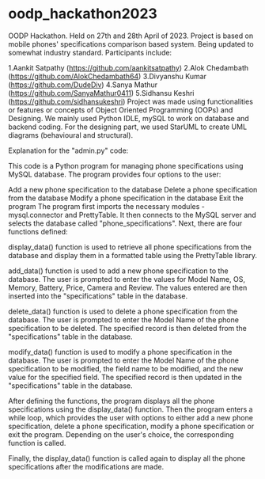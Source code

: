# oodp_hackathon2023
OODP Hackathon. Held on 27th and 28th April of 2023. Project is based on mobile phones' specifications comparison based system. Being updated to somewhat industry standard. Participants include:

1.Aankit Satpathy (https://github.com/aankitsatpathy)
2.Alok Chedambath (https://github.com/AlokChedambath64)
3.Divyanshu Kumar (https://github.com/DudeDiv)
4.Sanya Mathur (https://github.com/SanyaMathur0411)
5.Sidhansu Keshri (https://github.com/sidhansukeshri)
Project was made using functionalities or features or concepts of Object Oriented Programming (OOPs) and Designing. We mainly used Python IDLE, mySQL to work on database and backend coding. For the designing part, we used StarUML to create UML diagrams (behavioural and structural).

Explanation for the "admin.py" code:

This code is a Python program for managing phone specifications using MySQL database. The program provides four options to the user:

Add a new phone specification to the database
Delete a phone specification from the database
Modify a phone specification in the database
Exit the program The program first imports the necessary modules - mysql.connector and PrettyTable. It then connects to the MySQL server and selects the database called "phone_specifications".
Next, there are four functions defined:

display_data() function is used to retrieve all phone specifications from the database and display them in a formatted table using the PrettyTable library.

add_data() function is used to add a new phone specification to the database. The user is prompted to enter the values for Model Name, OS, Memory, Battery, Price, Camera and Review. The values entered are then inserted into the "specifications" table in the database.

delete_data() function is used to delete a phone specification from the database. The user is prompted to enter the Model Name of the phone specification to be deleted. The specified record is then deleted from the "specifications" table in the database.

modify_data() function is used to modify a phone specification in the database. The user is prompted to enter the Model Name of the phone specification to be modified, the field name to be modified, and the new value for the specified field. The specified record is then updated in the "specifications" table in the database.

After defining the functions, the program displays all the phone specifications using the display_data() function. Then the program enters a while loop, which provides the user with options to either add a new phone specification, delete a phone specification, modify a phone specification or exit the program. Depending on the user's choice, the corresponding function is called.

Finally, the display_data() function is called again to display all the phone specifications after the modifications are made.
